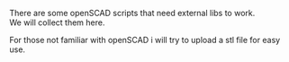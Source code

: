 There are some openSCAD scripts that need external libs to work.  
We will collect them here. 

For those not familiar with openSCAD i will try to upload a stl file for easy use. 
